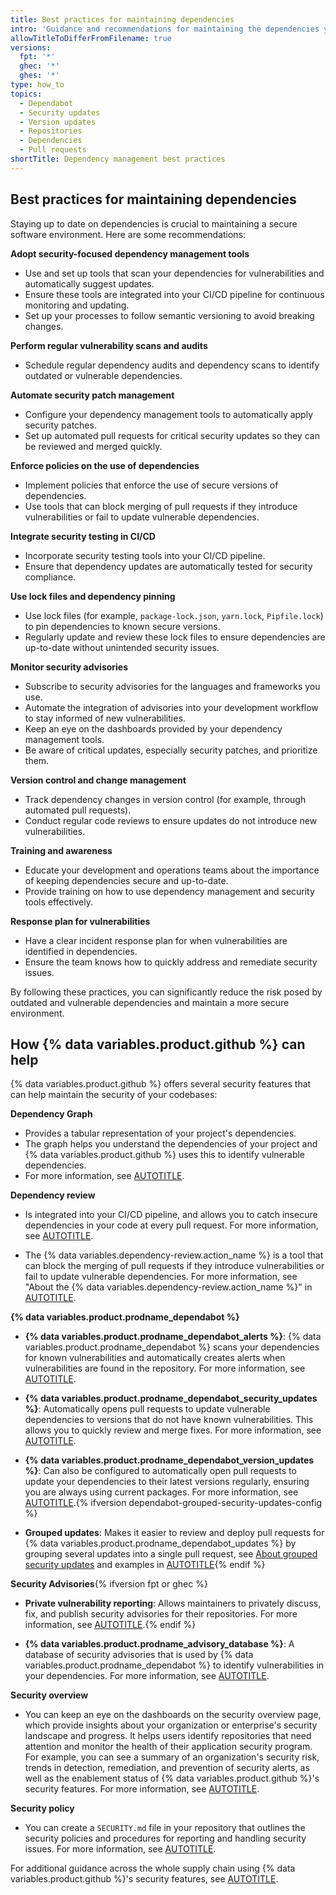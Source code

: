 ```yaml
---
title: Best practices for maintaining dependencies
intro: 'Guidance and recommendations for maintaining the dependencies you use, including {% data variables.product.github %}''s security products that can help.'
allowTitleToDifferFromFilename: true
versions:
  fpt: '*'
  ghec: '*'
  ghes: '*'
type: how_to
topics:
  - Dependabot
  - Security updates
  - Version updates
  - Repositories
  - Dependencies
  - Pull requests
shortTitle: Dependency management best practices
---
```


## Best practices for maintaining dependencies

Staying up to date on dependencies is crucial to maintaining a secure software environment. Here are some recommendations:

**Adopt security-focused dependency management tools**

   * Use and set up tools that scan your dependencies for vulnerabilities and automatically suggest updates.
   * Ensure these tools are integrated into your CI/CD pipeline for continuous monitoring and updating.
   * Set up your processes to follow semantic versioning to avoid breaking changes.

**Perform regular vulnerability scans and audits**

   * Schedule regular dependency audits and dependency scans to identify outdated or vulnerable dependencies.

**Automate security patch management**

   * Configure your dependency management tools to automatically apply security patches.
   * Set up automated pull requests for critical security updates so they can be reviewed and merged quickly.

**Enforce policies on the use of dependencies**

   * Implement policies that enforce the use of secure versions of dependencies.
   * Use tools that can block merging of pull requests if they introduce vulnerabilities or fail to update vulnerable dependencies.

**Integrate security testing in CI/CD**

   * Incorporate security testing tools into your CI/CD pipeline.
   * Ensure that dependency updates are automatically tested for security compliance.

**Use lock files and dependency pinning**

   * Use lock files (for example, `package-lock.json`, `yarn.lock`, `Pipfile.lock`) to pin dependencies to known secure versions.
   * Regularly update and review these lock files to ensure dependencies are up-to-date without unintended security issues.

**Monitor security advisories**

   * Subscribe to security advisories for the languages and frameworks you use.
   * Automate the integration of advisories into your development workflow to stay informed of new vulnerabilities.
   * Keep an eye on the dashboards provided by your dependency management tools.
   * Be aware of critical updates, especially security patches, and prioritize them.

**Version control and change management**

   * Track dependency changes in version control (for example, through automated pull requests).
   * Conduct regular code reviews to ensure updates do not introduce new vulnerabilities.

 **Training and awareness**

   * Educate your development and operations teams about the importance of keeping dependencies secure and up-to-date.
   * Provide training on how to use dependency management and security tools effectively.

**Response plan for vulnerabilities**

   * Have a clear incident response plan for when vulnerabilities are identified in dependencies.
   * Ensure the team knows how to quickly address and remediate security issues.

By following these practices, you can significantly reduce the risk posed by outdated and vulnerable dependencies and maintain a more secure environment.

## How {% data variables.product.github %} can help

{% data variables.product.github %} offers several security features that can help maintain the security of your codebases:

**Dependency Graph**

   * Provides a tabular representation of your project's dependencies.
   * The graph helps you understand the dependencies of your project and {% data variables.product.github %} uses this to identify vulnerable dependencies.
   * For more information, see [AUTOTITLE](/code-security/supply-chain-security/understanding-your-software-supply-chain/about-the-dependency-graph).

**Dependency review**

   * Is integrated into your CI/CD pipeline, and allows you to catch insecure dependencies in your code at every pull request. For more information, see [AUTOTITLE](/code-security/supply-chain-security/understanding-your-software-supply-chain/about-dependency-review).

   * The {% data variables.dependency-review.action_name %} is a tool that can block the merging of pull requests if they introduce vulnerabilities or fail to update vulnerable dependencies. For more information, see "About the {% data variables.dependency-review.action_name %}" in [AUTOTITLE](/code-security/supply-chain-security/understanding-your-software-supply-chain/about-dependency-review#about-the-dependency-review-action).

**{% data variables.product.prodname_dependabot %}**

   * **{% data variables.product.prodname_dependabot_alerts %}**: {% data variables.product.prodname_dependabot %} scans your dependencies for known vulnerabilities and automatically  creates alerts when vulnerabilities are found in the repository. For more information, see [AUTOTITLE](/code-security/dependabot/dependabot-alerts/about-dependabot-alerts).

   * **{% data variables.product.prodname_dependabot_security_updates %}**: Automatically opens pull requests to update vulnerable dependencies to versions that do not have known vulnerabilities. This allows you to quickly review and merge fixes. For more information, see [AUTOTITLE](/code-security/dependabot/dependabot-security-updates/about-dependabot-security-updates).

   * **{% data variables.product.prodname_dependabot_version_updates %}**: Can also be configured to automatically open pull requests to update your dependencies to their latest versions regularly, ensuring you are always using current packages. For more information, see [AUTOTITLE](/code-security/dependabot/dependabot-version-updates/about-dependabot-version-updates).{% ifversion dependabot-grouped-security-updates-config %}

   * **Grouped updates**: Makes it easier to review and deploy pull requests for {% data variables.product.prodname_dependabot_updates %} by grouping several updates into a single pull request, see [About grouped security updates](/code-security/dependabot/dependabot-security-updates/about-dependabot-security-updates#about-grouped-security-updates) and examples in [AUTOTITLE](/code-security/dependabot/dependabot-version-updates/optimizing-pr-creation-version-updates#reducing-the-volume-of-dependabot-pull-requests){% endif %}

**Security Advisories**{% ifversion fpt or ghec %}

   * **Private vulnerability reporting**: Allows maintainers to privately discuss, fix, and publish security advisories for their repositories. For more information, see [AUTOTITLE](/code-security/security-advisories/guidance-on-reporting-and-writing-information-about-vulnerabilities/privately-reporting-a-security-vulnerability).{% endif %}

   * **{% data variables.product.prodname_advisory_database %}**: A database of security advisories that is used by {% data variables.product.prodname_dependabot %} to identify vulnerabilities in your dependencies. For more information, see [AUTOTITLE](/code-security/security-advisories/working-with-global-security-advisories-from-the-github-advisory-database/about-the-github-advisory-database).

**Security overview**

   * You can keep an eye on the dashboards on the security overview page, which provide  insights about your organization or enterprise's security landscape and progress. It helps users identify repositories that need attention and monitor the health of their application security program. For example, you can see a summary of an organization's security risk, trends in detection, remediation, and prevention of security alerts, as well as the enablement status of {% data variables.product.github %}'s security features. For more information, see [AUTOTITLE](/code-security/security-overview/about-security-overview).

**Security policy**

   * You can create a `SECURITY.md` file in your repository that outlines the security policies and procedures for reporting and handling security issues. For more information, see [AUTOTITLE](/code-security/getting-started/adding-a-security-policy-to-your-repository).

For additional guidance across the whole supply chain using {% data variables.product.github %}'s security features, see [AUTOTITLE](/code-security/supply-chain-security/end-to-end-supply-chain/end-to-end-supply-chain-overview).
